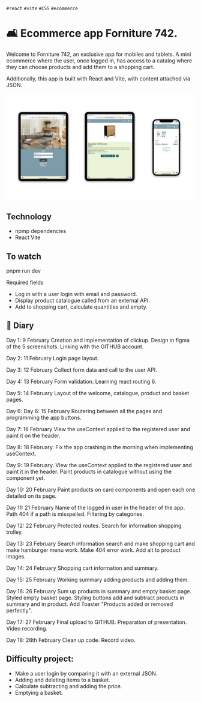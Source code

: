 `#react` `#vite` `#CSS` `#ecommerce`

<h1>🛋️ Ecommerce app Forniture 742.</h1>
Welcome to Forniture 742, an exclusive app for mobiles and tablets.
A mini ecommerce where the user, once logged in, has access to a catalog where they can choose products and add them to a shopping cart.

Additionally, this app is built with React and Vite, with content attached via JSON.


![Welcome to Forniture 742](https://github.com/danisanguino/ecommerce-individual/blob/main/public/assets/readme-formiture742-B.jpg)


<h2>Technology</h2>
<ul>
<li>npmp dependencies</li>
<li>React Vite</li>
</ul>


<h2>To watch</h2>
pnpm run dev

Required fields
<ul>
<li>Log in with a user login with email and password.</li>
<li>Display product catalogue called from an external API.</li>
<li>Add to shopping cart, calculate quantities and empty. </li>
</ul>


<h2>📅 Diary</h2>
Day 1: 9 February
Creation and implementation of clickup.
Design in figma of the 5 screenshots.
Linking with the GITHUB account.

Day 2: 11 February
Login page layout.

Day 3: 12 February
Collect form data and call to the user API.

Day 4: 13 February
Form validation.
Learning react routing 6.

Day 5: 14 February
Layout of the welcome, catalogue, product and basket pages.

Day 6: Day 6: 15 February
Routering between all the pages and programming the app buttons.

Day 7: 16 February
View the useContext applied to the registered user and paint it on the header.

Day 8: 18 February.
Fix the app crashing in the morning when implementing useContext.

Day 9: 19 February.
View the useContext applied to the registered user and paint it in the header.
Paint products in catalogue without using the component yet.

Day 10: 20 February
Paint products on card components and open each one detailed on its page.

Day 11: 21 February
Name of the logged in user in the header of the app.
Path 404 if a path is misspelled.
Filtering by categories.

Day 12: 22 February
Protected routes.
Search for information shopping trolley.

Day 13: 23 February
Search information search and make shopping cart and make hamburger menu work.
Make 404 error work.
Add alt to product images.

Day 14: 24 February
Shopping cart information and summary.

Day 15: 25 February
Working summary adding products and adding them.

Day 16: 26 February
Sum up products in summary and empty basket page.
Styled empty basket page.
Styling buttons add and subtract products in summary and in product.
Add Toaster "Products added or removed perfectly".

Day 17: 27 February
Final upload to GITHUB.
Preparation of presentation.
Video recording.

Day 18: 28th February
Clean up code.
Record video.

<h2>Difficulty project:</h2>
<ul>
<li>Make a user login by comparing it with an external JSON.</li>
<li>Adding and deleting items to a basket.</li>
<li>Calculate subtracting and adding the price.</li>
<li>Emptying a basket.</li>
</ul>
